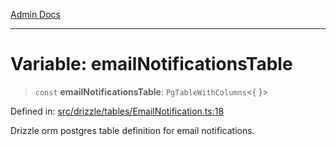 [Admin Docs](/)

***

# Variable: emailNotificationsTable

> `const` **emailNotificationsTable**: `PgTableWithColumns`\<\{ \}\>

Defined in: [src/drizzle/tables/EmailNotification.ts:18](https://github.com/Sourya07/talawa-api/blob/cfbd515d04ffba748b09232a33807f1845dd1878/src/drizzle/tables/EmailNotification.ts#L18)

Drizzle orm postgres table definition for email notifications.
